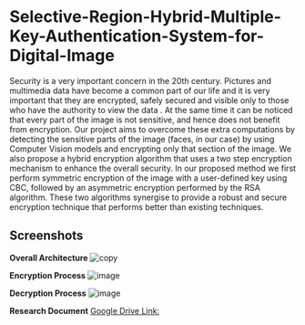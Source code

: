 # Selective-Region-Hybrid-Multiple-Key-Authentication-System-for-Digital-Image

Security is a very important concern in the 20th century. Pictures and multimedia data have become a common part of our life and it is very important that they are encrypted, safely secured and visible only to those who have the authority to view the data . At the same time it can be noticed that every part of the image is not sensitive, and hence does not benefit from encryption. Our project aims to overcome these extra computations by detecting the sensitive parts of the image (faces, in our case) by using Computer Vision models and encrypting only that section of the image. We also propose a hybrid encryption algorithm that uses a two step encryption mechanism to enhance the overall security. In our proposed method we first perform symmetric encryption of the  image with a user-defined key using CBC, followed by an asymmetric encryption performed by the RSA algorithm. These two algorithms synergise to provide a robust and secure encryption technique that performs better than existing techniques.
## Screenshots

**Overall Architecture**
![copy](https://user-images.githubusercontent.com/70327869/191742990-83d4f025-57e0-430d-8deb-80e15a07001f.png)

**Encryption Process**
![image](https://user-images.githubusercontent.com/70327869/191743305-025c875f-c0e7-4115-9afb-a882fd5dc9b0.png)

**Decryption Process**
![image](https://user-images.githubusercontent.com/70327869/191743085-4c008b6a-bf2b-4d34-81b6-000778f2e352.png)

**Research Document**
[Google Drive Link:](https://drive.google.com/file/d/1h4FNgdLeLb8wvXNZgySyOt7Q733jfUGJ/view?usp=sharing)



